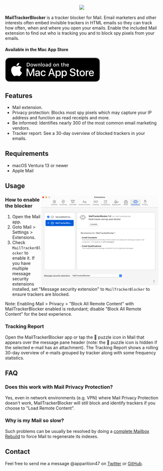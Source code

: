 <p align="center">
    <a href="https://apps.apple.com/us/app/mailtrackerblocker/id6450760473">
      <img width="635px" src="https://is2-ssl.mzstatic.com/image/thumb/PurpleSource126/v4/80/5e/89/805e89f7-5c32-18c9-fed1-2927ad0aecf3/c3e28da9-c084-4416-8b4b-dcb164718ca5_New_Project__U00281_U0029.png/2880x1800bb.png">
    </a>
</p>

**MailTrackerBlocker** is a tracker blocker for Mail. Email marketers and other interests often embed invisible trackers in HTML emails so they can track how often, when and where you open your emails. Enable the included Mail extension to find out who is tracking you and to block spy pixels from your emails.

#### Available in the Mac App Store

[![Mac App Store](Assets/download_mac_app_store.svg)](https://apps.apple.com/us/app/mailtrackerblocker/id6450760473)

## Features

- Mail extension.
- Privacy protection: Blocks most spy pixels which may capture your IP address and function as read receipts and more.
- Be informed: Identifies nearly 300 of the most common email marketing vendors.
- Tracker report: See a 30-day overview of blocked trackers in your emails.
  

## Requirements

- macOS Ventura 13 or newer
- Apple Mail


## Usage

<img align="right" src="Assets/mail_settings.png" width="386px">

### How to enable the blocker

1. Open the Mail app.
2. Goto Mail > Settings > Extensions.
3. Check `MailTrackerBlocker` to enable it. If you have multiple message security extensions installed, set "Message security extension" to `MailTrackerBlocker` to ensure trackers are blocked.

Note: Enabling Mail > Privacy > "Block All Remote Content" with MailTrackerBlocker enabled is redundant; disable "Block All Remote Content" for the best experience.

### Tracking Report

Open the MailTrackerBlocker app or tap the 🧩 puzzle icon in Mail that appears over the message pane header (note: the 🧩 puzzle icon is hidden if the selected e-mail has an attachment). The Tracking Report shows a rolling 30-day overview of e-mails grouped by tracker along with some frequency statistics.


## FAQ

### Does this work with Mail Privacy Protection?

Yes, even in network environments (e.g. VPN) where Mail Privacy Protection doesn't work, MailTrackerBlocker will still block and identify trackers if you choose to "Load Remote Content".

### Why is my Mail so slow?

Such problems can be usually be resolved by doing a [complete Mailbox Rebuild](https://c-command.com/spamsieve/help/how-can-i-rebuild-apple) to force Mail to regenerate its indexes.


## Contact

Feel free to send me a message @apparition47 on [Twitter](https://www.twitter.com/apparition47) or [GitHub](https://www.github.com/apparition47).
